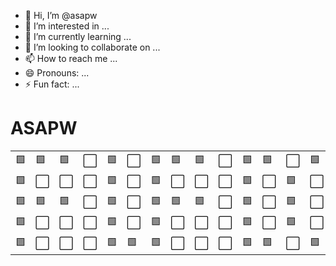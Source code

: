 - 👋 Hi, I’m @asapw
- 👀 I’m interested in ...
- 🌱 I’m currently learning ...
- 💞️ I’m looking to collaborate on ...
- 📫 How to reach me ...
- 😄 Pronouns: ...
- ⚡ Fun fact: ...
# ASAPW

<table>
  <tr>
    <td>🟩</td><td>🟩</td><td>🟩</td><td>⬜</td><td>🟩</td><td>⬜</td><td>🟩</td><td>🟩</td><td>🟩</td><td>⬜</td><td>🟩</td><td>🟩</td><td>⬜</td><td>🟩</td><td>⬜</td><td>🟩</td><td>🟩</td><td>🟩</td>
  </tr>
  <tr>
    <td>🟩</td><td>⬜</td><td>⬜</td><td>⬜</td><td>🟩</td><td>⬜</td><td>🟩</td><td>⬜</td><td>⬜</td><td>⬜</td><td>🟩</td><td>⬜</td><td>🟩</td><td>⬜</td><td>🟩</td><td>⬜</td><td>⬜</td><td>⬜</td>
  </tr>
  <tr>
    <td>🟩</td><td>🟩</td><td>🟩</td><td>⬜</td><td>🟩</td><td>⬜</td><td>🟩</td><td>🟩</td><td>🟩</td><td>⬜</td><td>🟩</td><td>⬜</td><td>🟩</td><td>⬜</td><td>🟩</td><td>🟩</td><td>🟩</td><td>⬜</td>
  </tr>
  <tr>
    <td>🟩</td><td>⬜</td><td>⬜</td><td>⬜</td><td>🟩</td><td>⬜</td><td>🟩</td><td>⬜</td><td>⬜</td><td>⬜</td><td>🟩</td><td>⬜</td><td>🟩</td><td>⬜</td><td>🟩</td><td>⬜</td><td>⬜</td><td>⬜</td>
  </tr>
  <tr>
    <td>🟩</td><td>⬜</td><td>⬜</td><td>⬜</td><td>🟩</td><td>🟩</td><td>🟩</td><td>⬜</td><td>⬜</td><td>⬜</td><td>🟩</td><td>🟩</td><td>⬜</td><td>🟩</td><td>⬜</td><td>🟩</td><td>⬜</td><td>⬜</td>
  </tr>
</table>


<!---
asapw/asapw is a ✨ special ✨ repository because its `README.md` (this file) appears on your GitHub profile.
You can click the Preview link to take a look at your changes.
--->
